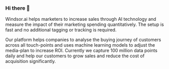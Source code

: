 ### Hi there 👋

Windsor.ai helps marketers to increase sales through AI technology and measure the impact of their marketing spending quantitatively. The setup is fast and no additional tagging or tracking is required. 

Our platform helps companies to analyse the buying journey of customers across all touch-points and uses machine learning models to adjust the media-plan to increase ROI.
Currently we capture 100 million data points daily and help our customers to grow sales and reduce the cost of acquisition significantly.








